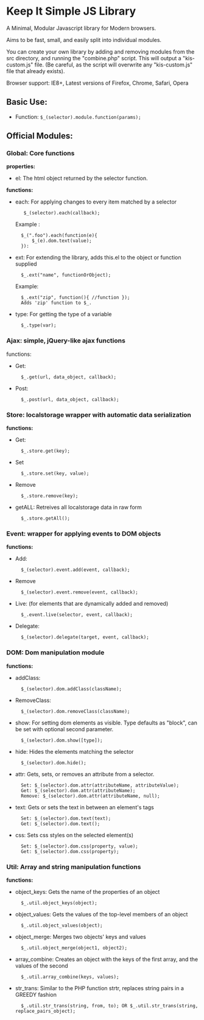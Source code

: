 # Keep It Simple JS Library #

A Minimal, Modular Javascript library for Modern browsers.

Aims to be fast, small, and easily split into individual modules. 

You can create your own library by adding and removing modules from the 
src directory, and running the "combine.php" script. This will output a 
"kis-custom.js" file. (Be careful, as the script will overwrite any "kis-custom.js"
file that already exists).

Browser support: IE8+, Latest versions of Firefox, Chrome, Safari, Opera

## Basic Use: ##

* Function:	`$_(selector).module.function(params);`

## Official Modules: ##
### Global: Core functions  ###
	
**properties:**

* el: The html object returned by the selector function.

**functions:**
			
* each: For applying changes to every item matched by a selector

		 $_(selector).each(callback);
		 	
	Example : 
        
        $_(".foo").each(function(e){
			$_(e).dom.text(value);
		}):
				  
* ext: For extending the library, adds this.el to the object or function supplied
	
    
    	$_.ext("name", functionOrObject);
		
	
	Example: 
	
		$_.ext("zip", function(){ //function });
		Adds 'zip' function to $_.
		
* type: For getting the type of a variable
	
		$_.type(var);
		

### Ajax: simple, jQuery-like ajax functions ###

functions:
	
* Get: 
	
	    $_.get(url, data_object, callback);

* Post:

	    $_.post(url, data_object, callback);
			
			    
### Store: localstorage wrapper with automatic data serialization ###

**functions:**

* Get:

		$_.store.get(key);

* Set

		$_.store.set(key, value);

* Remove
		
		$_.store.remove(key);
		
* getALL: Retreives all localstorage data in raw form

		$_.store.getAll();
			
				
### Event: wrapper for applying events to DOM objects ###

**functions:** 

* Add: 

	    $_(selector).event.add(event, callback);
	    
* Remove

	    $_(selector).event.remove(event, callback);
		
* Live: (for elements that are dynamically added and removed)

		$_.event.live(selector, event, callback);
		
* Delegate:

		$_(selector).delegate(target, event, callback);
			    
### DOM: Dom manipulation module ###

**functions:** 

* addClass: 

	    $_(selector).dom.addClass(className);
	    
* RemoveClass:

	    $_(selector).dom.removeClass(className);
	 	
* show: For setting dom elements as visible. Type defaults as "block", can be set with optional second parameter.

		$_(selector).dom.show([type]);
		
* hide: Hides the elements matching the selector

		$_(selector).dom.hide();
		
* attr: Gets, sets, or removes an attribute from a selector. 

		Set: $_(selector).dom.attr(attributeName, attributeValue);
		Get: $_(selector).dom.attr(attributeName);
		Remove: $_(selector).dom.attr(attributeName, null);
		
* text: Gets or sets the text in between an element's tags

		Set: $_(selector).dom.text(text);
		Get: $_(selector).dom.text();

* css: Sets css styles on the selected element(s)

		Set: $_(selector).dom.css(property, value);
		Get: $_(selector).dom.css(property);

### Util: Array and string manipulation functions ###

**functions:**

* object_keys: Gets the name of the properties of an object

		$_.util.object_keys(object);

* object_values: Gets the values of the top-level members of an object

		$_.util.object_values(object);
		
* object_merge: Merges two objects' keys and values

		$_.util.object_merge(object1, object2);
		
* array_combine: Creates an object with the keys of the first array, and the values of the second

		$_.util.array_combine(keys, values);
		
* str_trans: Similar to the PHP function strtr, replaces string pairs in a GREEDY fashion

		$_.util.str_trans(string, from, to); OR $_.util.str_trans(string, replace_pairs_object);
		
				
	
	
	
